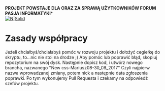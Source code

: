 **PROJEKT POWSTAJE DLA ORAZ ZA SPRAWĄ UŻYTKOWNIKÓW FORUM PASJA INFORMATYKI***<br>
[![N|Solid](https://forum.pasja-informatyki.pl/images/logo.png)]()

# Zasady współpracy

Jeżeli chciałbyś/chciałabyś pomóc w rozwoju projektu i dołożyć cegiełkę do skryptu, to...nic nie stoi na drodze ;)
Aby pomóc lub poprawić błąd, skopiuj repozytorium na swój dysk. Następnie dopisz kod, i utwórz nowego brancha, nazwanego "New css-Mariusz08-30_08_2017"
Czyli najpierw nazwa wprowadzanej zmiany, potem nick a następnie data zgłoszenia poprawki. Po tym wykonujemy Pull Requesta i czekamy na odpowiedź szefów projektu.
